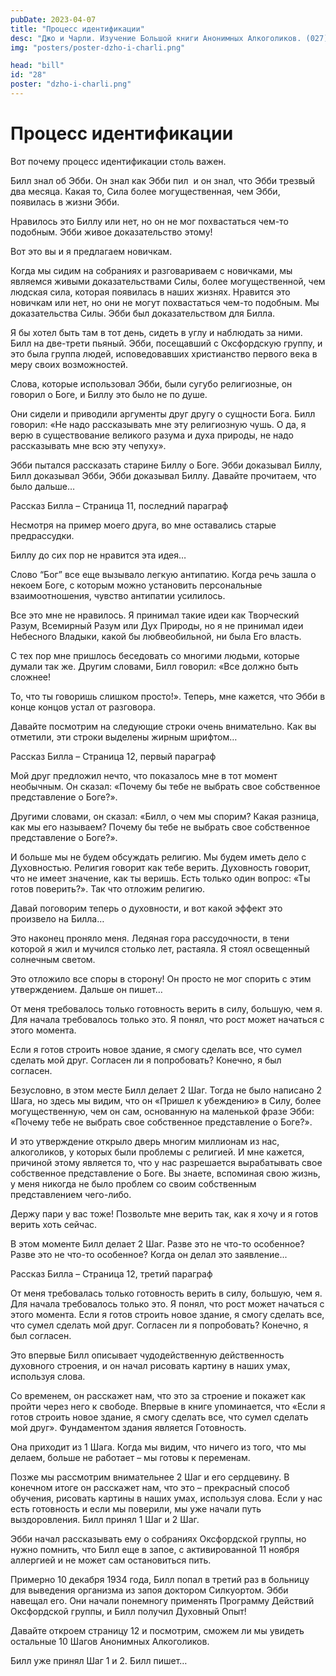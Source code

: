 ```yaml
---
pubDate: 2023-04-07
title: "Процесс идентификации"
desc: "Джо и Чарли. Изучение Большой книги Анонимных Алкоголиков. (027)"
img: "posters/poster-dzho-i-charli.png"

head: "bill"
id: "28"
poster: "dzho-i-charli.png"
---
```


# Процесс идентификации

Вот почему процесс идентификации столь важен.

Билл знал об Эбби. Он знал как Эбби пил  и он знал, что Эбби трезвый два месяца. Какая то, Сила более могущественная, чем Эбби, появилась в жизни Эбби.

Нравилось это Биллу или нет, но он не мог похвастаться чем-то подобным. Эбби живое доказательство этому!

Вот это вы и я предлагаем новичкам.

Когда мы сидим на собраниях и разговариваем с новичками, мы являемся живыми доказательствами Силы, более могущественной, чем людская сила, которая появилась в наших жизнях. Нравится это новичкам или нет, но они не могут похвастаться чем-то подобным. Мы доказательства Силы. Эбби был доказательством для Билла.

Я бы хотел быть там в тот день, сидеть в углу и наблюдать за ними. Билл на две-трети пьяный. Эбби, посещавший с Оксфордскую группу, и это была группа людей, исповедовавших христианство первого века в меру своих возможностей.

Слова, которые использовал Эбби, были сугубо религиозные, он говорил о Боге, и Биллу это было не по душе.

Они сидели и приводили аргументы друг другу о сущности Бога. Билл говорил: «Не надо рассказывать мне эту религиозную чушь. О да, я верю в существование великого разума и духа природы, не надо рассказывать мне всю эту чепуху».

Эбби пытался рассказать старине Биллу о Боге. Эбби доказывал Биллу, Билл доказывал Эбби, Эбби доказывал Биллу. Давайте прочитаем, что было дальше…

Рассказ Билла – Страница 11, последний параграф

Несмотря на пример моего друга, во мне оставались старые предрассудки.

Биллу до сих пор не нравится эта идея…

Слово “Бог” все еще вызывало легкую антипатию. Когда речь зашла о некоем Боге, с которым можно установить персональные взаимоотношения, чувство антипатии усилилось.

Все это мне не нравилось. Я принимал такие идеи как Творческий Разум, Всемирный Разум или Дух Природы, но я не принимал идеи Небесного Владыки, какой бы любвеобильной, ни была Его власть.

С тех пор мне пришлось беседовать со многими людьми, которые думали так же.
Другим словами, Билл говорил: «Все должно быть сложнее!

То, что ты говоришь слишком просто!». Теперь, мне кажется, что Эбби в конце концов устал от разговора.

Давайте посмотрим на следующие строки очень внимательно. Как вы отметили, эти строки выделены жирным шрифтом…

Рассказ Билла – Страница 12, первый параграф

Мой друг предложил нечто, что показалось мне в тот момент необычным. Он сказал: «Почему бы тебе не выбрать свое собственное представление о Боге?».

Другими словами, он сказал: «Билл, о чем мы спорим? Какая разница, как мы его называем? Почему бы тебе не выбрать свое собственное представление о Боге?».

И больше мы не будем обсуждать религию. Мы будем иметь дело с Духовностью. Религия говорит как тебе верить. Духовность говорит, что не имеет значение, как ты веришь. Есть только один вопрос: «Ты готов поверить?». Так что отложим религию.

Давай поговорим теперь о духовности, и вот какой эффект это произвело на Билла…

Это наконец проняло меня. Ледяная гора рассудочности, в тени которой я жил и мучился столько лет, растаяла. Я стоял освещенный солнечным светом.

Это отложило все споры в сторону! Он просто не мог спорить с этим утверждением. Дальше он пишет…

От меня требовалось только готовность верить в силу, большую, чем я. Для начала требовалось только это. Я понял, что рост может начаться с этого момента.

Если я готов строить новое здание, я смогу сделать все, что сумел сделать мой друг. Согласен ли я попробовать? Конечно, я был согласен.

Безусловно, в этом месте Билл делает 2 Шаг. Тогда не было написано 2 Шага, но здесь мы видим, что он «Пришел к убеждению» в Силу, более могущественную, чем он сам, основанную на маленькой фразе Эбби: «Почему тебе не выбрать свое собственное представление о Боге?».

И это утверждение открыло дверь многим миллионам из нас, алкоголиков, у которых были проблемы с религией. И мне кажется, причиной этому является то, что у нас разрешается вырабатывать свое собственное представление о Боге. Вы знаете, вспоминая свою жизнь, у меня никогда не было проблем со своим собственным представлением чего-либо.

Держу пари у вас тоже! Позвольте мне верить так, как я хочу и я готов верить хоть сейчас.

В этом моменте Билл делает 2 Шаг. Разве это не что-то особенное? Разве это не что-то особенное? Когда он делал это заявление...

Рассказ Билла – Страница 12, третий параграф

От меня требовалась только готовность верить в силу, большую, чем я. Для начала требовалось только это. Я понял, что рост может начаться с этого момента. Если я готов строить новое здание, я смогу сделать все, что сумел сделать мой друг. Согласен ли я попробовать? Конечно, я был согласен.

Это впервые Билл описывает чудодейственную действенность духовного строения, и он начал рисовать картину в наших умах, используя слова.

Со временем, он расскажет нам, что это за строение и покажет как пройти через него к свободе. Впервые в книге упоминается, что «Если я готов строить новое здание, я смогу сделать все, что сумел сделать мой друг». Фундаментом здания является Готовность.

Она приходит из 1 Шага. Когда мы видим, что ничего из того, что мы делаем, больше не работает – мы готовы к переменам.

Позже мы рассмотрим внимательнее 2 Шаг и его сердцевину. В конечном итоге он расскажет нам, что это – прекрасный способ обучения, рисовать картины в наших умах, используя слова. Если у нас есть готовность и если мы поверили, мы уже начали путь выздоровления. Билл принял 1 Шаг и 2 Шаг.

Эбби начал рассказывать ему о собраниях Оксфордской группы, но нужно помнить, что Билл еще в запое, с активированной 11 ноября аллергией и не может сам остановиться пить.

Примерно 10 декабря 1934 года, Билл попал в третий раз в больницу для выведения организма из запоя доктором Силкуортом. Эбби навещал его. Они начали понемногу применять Программу Действий Оксфордской группы, и Билл получил Духовный Опыт!

Давайте откроем страницу 12 и посмотрим, сможем ли мы увидеть остальные 10 Шагов Анонимных Алкоголиков.

Билл уже принял Шаг 1 и 2. Билл пишет…
